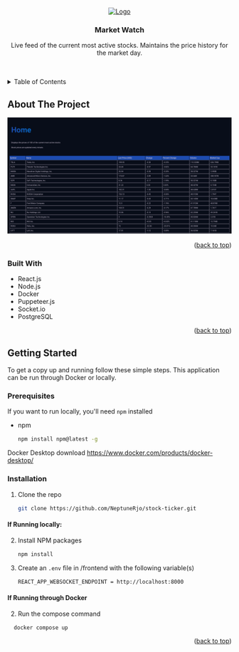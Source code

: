 <!-- Improved compatibility of back to top link: See: https://github.com/othneildrew/Best-README-Template/pull/73 -->
<a name="readme-top"></a>
<!--
*** Thanks for checking out the Best-README-Template. If you have a suggestion
*** that would make this better, please fork the repo and create a pull request
*** or simply open an issue with the tag "enhancement".
*** Don't forget to give the project a star!
*** Thanks again! Now go create something AMAZING! :D
-->



<!-- PROJECT SHIELDS -->
<!--
*** I'm using markdown "reference style" links for readability.
*** Reference links are enclosed in brackets [ ] instead of parentheses ( ).
*** See the bottom of this document for the declaration of the reference variables
*** for contributors-url, forks-url, etc. This is an optional, concise syntax you may use.
*** https://www.markdownguide.org/basic-syntax/#reference-style-links
-->
<!-- [![Contributors][contributors-shield]][contributors-url]
[![Forks][forks-shield]][forks-url]
[![Stargazers][stars-shield]][stars-url]
[![Issues][issues-shield]][issues-url]
[![MIT License][license-shield]][license-url]
[![LinkedIn][linkedin-shield]][linkedin-url] -->



<!-- PROJECT LOGO -->
<br />
<div align="center">
  <a href="https://github.com/NeptuneRjo/stock-ticker">
    <img src="images/demo.gif" alt="Logo">
  </a>

<h3 align="center">Market Watch</h3>

  <p align="center">
    Live feed of the current most active stocks. Maintains the price history for the market day.
    <br />
    <br />
    <br />
  </p>
</div>



<!-- TABLE OF CONTENTS -->
<details>
  <summary>Table of Contents</summary>
  <ol>
    <li>
      <a href="#about-the-project">About The Project</a>
      <ul>
        <li><a href="#built-with">Built With</a></li>
      </ul>
    </li>
    <li>
      <a href="#getting-started">Getting Started</a>
      <ul>
        <li><a href="#prerequisites">Prerequisites</a></li>
        <li><a href="#installation">Installation</a></li>
      </ul>
    </li>
  </ol>
</details>



<!-- ABOUT THE PROJECT -->
## About The Project

[![Market Watch Screen Shot][product-screenshot]](https://github.com/neptunerjo/stock-ticker)

<p align="right">(<a href="#readme-top">back to top</a>)</p>



### Built With

- React.js
- Node.js
- Docker
- Puppeteer.js
- Socket.io
- PostgreSQL

<p align="right">(<a href="#readme-top">back to top</a>)</p>



<!-- GETTING STARTED -->
## Getting Started

To get a copy up and running follow these simple steps.
This application can be run through Docker or locally.

### Prerequisites


If you want to run locally, you'll need `npm` installed
* npm
  ```sh
  npm install npm@latest -g
  ```

Docker Desktop download https://www.docker.com/products/docker-desktop/

### Installation

1. Clone the repo
   ```sh
   git clone https://github.com/NeptuneRjo/stock-ticker.git
   ```

#### If Running locally: <br>

2. Install NPM packages
   ```sh
   npm install
   ```  

3. Create an `.env` file in /frontend with the following variable(s)
   ```sh
   REACT_APP_WEBSOCKET_ENDPOINT = http://localhost:8000
   ```

#### If Running through Docker

2. Run the compose command
```sh
  docker compose up
```

<p align="right">(<a href="#readme-top">back to top</a>)</p>



<!-- MARKDOWN LINKS & IMAGES -->
<!-- https://www.markdownguide.org/basic-syntax/#reference-style-links -->
[contributors-shield]: https://img.shields.io/github/contributors/NeptuneRjo/stock-ticker.svg?style=for-the-badge
[contributors-url]: https://github.com/NeptuneRjo/stock-ticker/graphs/contributors
[forks-shield]: https://img.shields.io/github/forks/NeptuneRjo/stock-ticker.svg?style=for-the-badge
[forks-url]: https://github.com/NeptuneRjo/stock-ticker/network/members
[stars-shield]: https://img.shields.io/github/stars/NeptuneRjo/stock-ticker.svg?style=for-the-badge
[stars-url]: https://github.com/NeptuneRjo/stock-ticker/stargazers
[issues-shield]: https://img.shields.io/github/issues/NeptuneRjo/stock-ticker.svg?style=for-the-badge
[issues-url]: https://github.com/NeptuneRjo/stock-ticker/issues
[license-shield]: https://img.shields.io/github/license/NeptuneRjo/stock-ticker.svg?style=for-the-badge
[license-url]: https://github.com/NeptuneRjo/stock-ticker/blob/master/LICENSE.txt
[linkedin-shield]: https://img.shields.io/badge/-LinkedIn-black.svg?style=for-the-badge&logo=linkedin&colorB=555
[linkedin-url]: https://linkedin.com/in/linkedin_username
[product-screenshot]: images/screenshot.png
[Next.js]: https://img.shields.io/badge/next.js-000000?style=for-the-badge&logo=nextdotjs&logoColor=white
[Next-url]: https://nextjs.org/
[React.js]: https://img.shields.io/badge/React-20232A?style=for-the-badge&logo=react&logoColor=61DAFB
[React-url]: https://reactjs.org/
[Vue.js]: https://img.shields.io/badge/Vue.js-35495E?style=for-the-badge&logo=vuedotjs&logoColor=4FC08D
[Vue-url]: https://vuejs.org/
[Angular.io]: https://img.shields.io/badge/Angular-DD0031?style=for-the-badge&logo=angular&logoColor=white
[Angular-url]: https://angular.io/
[Svelte.dev]: https://img.shields.io/badge/Svelte-4A4A55?style=for-the-badge&logo=svelte&logoColor=FF3E00
[Svelte-url]: https://svelte.dev/
[Laravel.com]: https://img.shields.io/badge/Laravel-FF2D20?style=for-the-badge&logo=laravel&logoColor=white
[Laravel-url]: https://laravel.com
[Bootstrap.com]: https://img.shields.io/badge/Bootstrap-563D7C?style=for-the-badge&logo=bootstrap&logoColor=white
[Bootstrap-url]: https://getbootstrap.com
[JQuery.com]: https://img.shields.io/badge/jQuery-0769AD?style=for-the-badge&logo=jquery&logoColor=white
[JQuery-url]: https://jquery.com 
